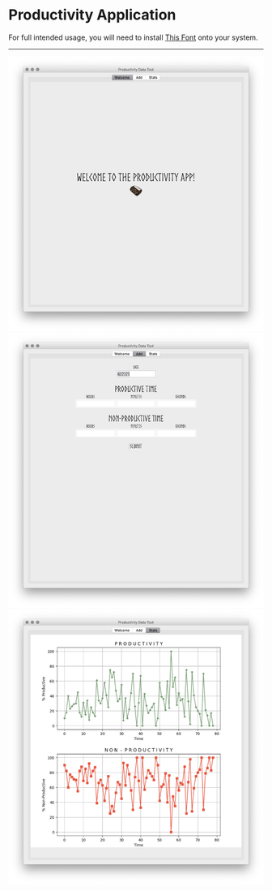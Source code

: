 # Productivity Application

For full intended usage, you will need to install [This Font](https://www.dafont.com/norse.font) onto your system.

---

![](1.png)
![](2.png)
![](3.png)
